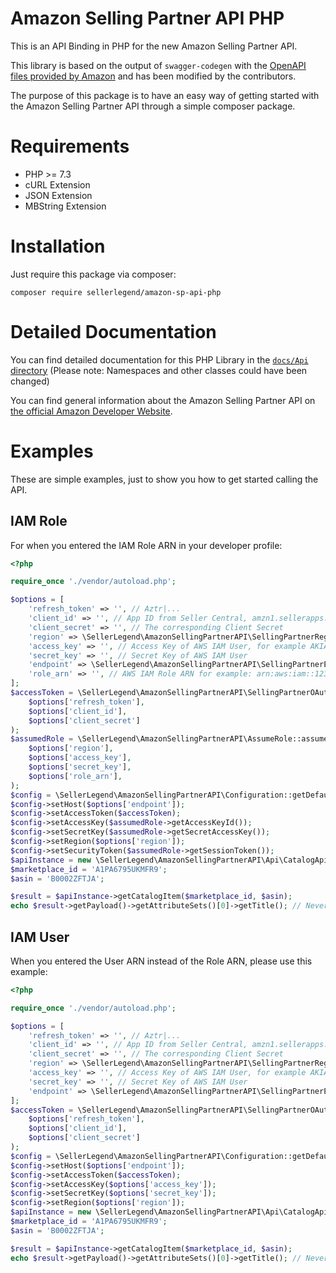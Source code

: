 # Amazon Selling Partner API PHP 

This is an API Binding in PHP for the new Amazon Selling Partner API.

This library is based on the output of `swagger-codegen` with the [OpenAPI files provided by Amazon](https://github.com/amzn/selling-partner-api-models/tree/main/models) and has been modified by the contributors.

The purpose of this package is to have an easy way of getting started with the Amazon Selling Partner API through a simple composer package.

# Requirements

- PHP >= 7.3
- cURL Extension
- JSON Extension
- MBString Extension

# Installation

Just require this package via composer:

```
composer require sellerlegend/amazon-sp-api-php
```

# Detailed Documentation

You can find detailed documentation for this PHP Library in the [`docs/Api` directory](https://github.com/sellerlegend/amazon-sp-api-php/tree/master/docs/Api) (Please note: Namespaces and other classes could have been changed)

You can find general information about the Amazon Selling Partner API on [the official Amazon Developer Website](https://developer.amazonservices.com).

# Examples

These are simple examples, just to show you how to get started calling the API.

## IAM Role

For when you entered the IAM Role ARN in your developer profile:

```php
<?php

require_once './vendor/autoload.php';

$options = [
    'refresh_token' => '', // Aztr|...
    'client_id' => '', // App ID from Seller Central, amzn1.sellerapps.app.cfbfac4a-......
    'client_secret' => '', // The corresponding Client Secret
    'region' => \SellerLegend\AmazonSellingPartnerAPI\SellingPartnerRegion::$EUROPE, // or NORTH_AMERICA / FAR_EAST
    'access_key' => '', // Access Key of AWS IAM User, for example AKIAABCDJKEHFJDS
    'secret_key' => '', // Secret Key of AWS IAM User
    'endpoint' => \SellerLegend\AmazonSellingPartnerAPI\SellingPartnerEndpoint::$EUROPE, // or NORTH_AMERICA / FAR_EAST
    'role_arn' => '', // AWS IAM Role ARN for example: arn:aws:iam::123456789:role/Your-Role-Name
];
$accessToken = \SellerLegend\AmazonSellingPartnerAPI\SellingPartnerOAuth::getAccessTokenFromRefreshToken(
    $options['refresh_token'],
    $options['client_id'],
    $options['client_secret']
);
$assumedRole = \SellerLegend\AmazonSellingPartnerAPI\AssumeRole::assume(
    $options['region'],
    $options['access_key'],
    $options['secret_key'],
    $options['role_arn'],
);
$config = \SellerLegend\AmazonSellingPartnerAPI\Configuration::getDefaultConfiguration();
$config->setHost($options['endpoint']);
$config->setAccessToken($accessToken);
$config->setAccessKey($assumedRole->getAccessKeyId());
$config->setSecretKey($assumedRole->getSecretAccessKey());
$config->setRegion($options['region']);
$config->setSecurityToken($assumedRole->getSessionToken());
$apiInstance = new \SellerLegend\AmazonSellingPartnerAPI\Api\CatalogApi($config);
$marketplace_id = 'A1PA6795UKMFR9';
$asin = 'B0002ZFTJA';

$result = $apiInstance->getCatalogItem($marketplace_id, $asin);
echo $result->getPayload()->getAttributeSets()[0]->getTitle(); // Never Gonna Give You Up [Vinyl Single]
```

## IAM User

When you entered the User ARN instead of the Role ARN, please use this example:

```php
<?php

require_once './vendor/autoload.php';

$options = [
    'refresh_token' => '', // Aztr|...
    'client_id' => '', // App ID from Seller Central, amzn1.sellerapps.app.cfbfac4a-......
    'client_secret' => '', // The corresponding Client Secret
    'region' => \SellerLegend\AmazonSellingPartnerAPI\SellingPartnerRegion::$EUROPE, // or NORTH_AMERICA / FAR_EAST
    'access_key' => '', // Access Key of AWS IAM User, for example AKIAABCDJKEHFJDS
    'secret_key' => '', // Secret Key of AWS IAM User
    'endpoint' => \SellerLegend\AmazonSellingPartnerAPI\SellingPartnerEndpoint::$EUROPE, // or NORTH_AMERICA / FAR_EAST
];
$accessToken = \SellerLegend\AmazonSellingPartnerAPI\SellingPartnerOAuth::getAccessTokenFromRefreshToken(
    $options['refresh_token'],
    $options['client_id'],
    $options['client_secret']
);
$config = \SellerLegend\AmazonSellingPartnerAPI\Configuration::getDefaultConfiguration();
$config->setHost($options['endpoint']);
$config->setAccessToken($accessToken);
$config->setAccessKey($options['access_key']);
$config->setSecretKey($options['secret_key']);
$config->setRegion($options['region']);
$apiInstance = new \SellerLegend\AmazonSellingPartnerAPI\Api\CatalogApi($config);
$marketplace_id = 'A1PA6795UKMFR9';
$asin = 'B0002ZFTJA';

$result = $apiInstance->getCatalogItem($marketplace_id, $asin);
echo $result->getPayload()->getAttributeSets()[0]->getTitle(); // Never Gonna Give You Up [Vinyl Single]
```